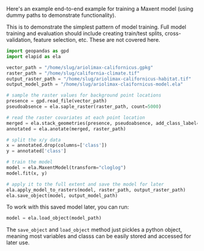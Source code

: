 Here's an example end-to-end example for training a Maxent model (using dummy paths to demonstrate functionality).

This is to demonstrate the simplest pattern of model training. Full model training and evaluation should include creating train/test splits, cross-validation, feature selection, etc. These are not covered here.

```python
import geopandas as gpd
import elapid as ela

vector_path = "/home/slug/ariolimax-californicus.gpkg"
raster_path = "/home/slug/california-climate.tif"
output_raster_path = "/home/slug/ariolimax-californicus-habitat.tif"
output_model_path = "/home/slug/ariolimax-claifornicus-model.ela"

# sample the raster values for background point locations
presence = gpd.read_file(vector_path)
pseudoabsence = ela.saple_raster(raster_path, count=5000)

# read the raster covariates at each point location
merged = ela.stack_geometries(presence, pseudoabsence, add_class_label=True)
annotated = ela.anotate(merged, raster_path)

# split the x/y data
x = annotated.drop(columns=['class'])
y = annotated['class']

# train the model
model = ela.MaxentModel(transform="cloglog")
model.fit(x, y)

# apply it to the full extent and save the model for later
ela.apply_model_to_rasters(model, raster_path, output_raster_path)
ela.save_object(model, output_model_path)
```

To work with this saved model later, you can run:

```python
model = ela.load_object(model_path)
```

The `save_object` and `load_object` method just pickles a python object, meaning most variables and classs can be easily stored and accessed for later use.

